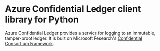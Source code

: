 # Azure Confidential Ledger client library for Python

Azure Confidential Ledger provides a service for logging to an immutable, tamper-proof ledger. It is built on Microsoft Research's [Confidential Consortium Framework](https://github.com/Microsoft/CCF).
